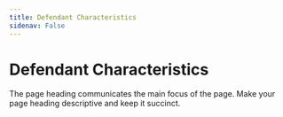 ```yaml
---
title: Defendant Characteristics
sidenav: False
---
```


# Defendant Characteristics

The page heading communicates the main focus of the page. Make your page heading descriptive and keep it succinct.
